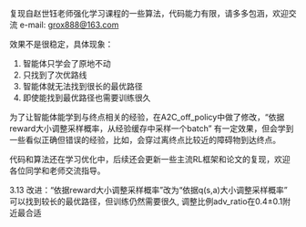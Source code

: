 复现自赵世钰老师强化学习课程的一些算法，代码能力有限，请多多包涵，欢迎交流 e-mail: grox888@163.com

效果不是很稳定，具体现象：
1. 智能体只学会了原地不动
2. 只找到了次优路线
3. 智能体就无法找到很长的最优路径
4. 即使能找到最优路径也需要训练很久

为了让智能体能学到与终点相关的经验，在A2C_off_policy中做了修改，“依据reward大小调整采样概率，从经验缓存中采样一个batch”
有一定效果，但会学到一些看似正确但错误的经验，比如，会穿过离终点比较近的障碍物到达终点。

代码和算法还在学习优化中，后续还会更新一些主流RL框架和论文的复现，欢迎各位同学和老师交流指导。

3.13 改进：“依据reward大小调整采样概率”改为“依据q(s,a)大小调整采样概率” 可以找到较长的最优路径，但训练仍然需要很久, 调整比例adv_ratio在0.4±0.1附近最合适
